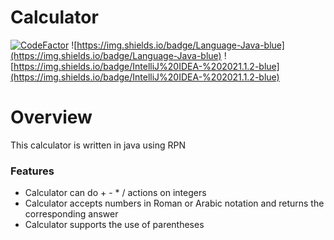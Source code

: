 # Calculator
[![CodeFactor](https://www.codefactor.io/repository/github/barlexandr/calculator/badge)](https://www.codefactor.io/repository/github/barlexandr/calculator)
![https://img.shields.io/badge/Language-Java-blue](https://img.shields.io/badge/Language-Java-blue) ![https://img.shields.io/badge/IntelliJ%20IDEA-%202021.1.2-blue](https://img.shields.io/badge/IntelliJ%20IDEA-%202021.1.2-blue)


# Overview
This calculator is written in java using RPN

### Features
* Calculator can do + - * / actions on integers
* Сalculator accepts numbers in Roman or Arabic notation and returns the corresponding answer 
* Сalculator supports the use of parentheses 
